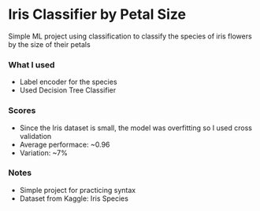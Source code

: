 # Iris Classifier by Petal Size
Simple ML project using classification to classify the species of iris flowers by the size of their petals

### What I used
- Label encoder for the species
- Used Decision Tree Classifier

### Scores
- Since the Iris dataset is small, the model was overfitting so I used cross validation
- Average performace: ~0.96
- Variation: ~7%

### Notes
- Simple project for practicing syntax
- Dataset from Kaggle: Iris Species
